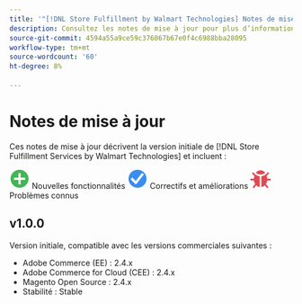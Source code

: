 ```yaml
---
title: '"[!DNL Store Fulfillment by Walmart Technologies] Notes de mise à jour"'
description: Consultez les notes de mise à jour pour plus d’informations sur toutes les [!DNL Store Fulfillment by Walmart Technologies] versions.
source-git-commit: 4594a55a9ce59c376067b67e0f4c6988bba28095
workflow-type: tm+mt
source-wordcount: '60'
ht-degree: 8%

---
```


# Notes de mise à jour

Ces notes de mise à jour décrivent la version initiale de [!DNL Store Fulfillment Services by Walmart Technologies] et incluent :

![Nouveau](../assets/new.svg) Nouvelles fonctionnalités
![Correction d’un problème](../assets/fix.svg) Correctifs et améliorations
![Problème connu](../assets/bug.svg) Problèmes connus

## v1.0.0

Version initiale, compatible avec les versions commerciales suivantes :

* Adobe Commerce (EE) : 2.4.x
* Adobe Commerce for Cloud (CEE) : 2.4.x
* Magento Open Source : 2.4.x
* Stabilité : Stable

